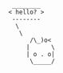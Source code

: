 ``` ________
< hello? >
 --------
  \
   \
      /\_)o<
     |      \
     | o . o|
      \_____/
           
```
